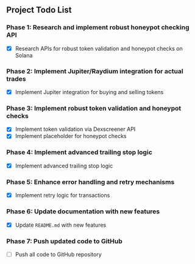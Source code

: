 ## Project Todo List

### Phase 1: Research and implement robust honeypot checking API
- [x] Research APIs for robust token validation and honeypot checks on Solana

### Phase 2: Implement Jupiter/Raydium integration for actual trades
- [x] Implement Jupiter integration for buying and selling tokens

### Phase 3: Implement robust token validation and honeypot checks
- [x] Implement token validation via Dexscreener API
- [x] Implement placeholder for honeypot checks

### Phase 4: Implement advanced trailing stop logic
- [x] Implement advanced trailing stop logic
### Phase 5: Enhance error handling and retry mechanisms
- [x] Implement retry logic for transactions

### Phase 6: Update documentation with new features
- [x] Update `README.md` with new features

### Phase 7: Push updated code to GitHub
- [ ] Push all code to GitHub repository


